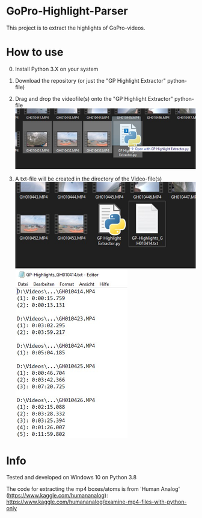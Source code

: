 # GoPro-Highlight-Parser
This project is to extract the highlights of GoPro-videos.


# How to use
0. Install Python 3.X on your system
1. Download the repository (or just the "GP Highlight Extractor" python-file)
2. Drag and drop the videofile(s) onto the "GP Highlight Extractor" python-file
![drag and drop](/images/drag_and_drop_onto_file.jpg)


3. A txt-file will be created in the directory of the Video-file(s)
![created txt-file](/images/created_txt.jpg)
![Formatting of the txt](/images/inside_txt.jpg)

# Info
Tested and developed on Windows 10 on Python 3.8

The code for extracting the mp4 boxes/atoms is from 'Human Analog' (https://www.kaggle.com/humananalog):
https://www.kaggle.com/humananalog/examine-mp4-files-with-python-only
